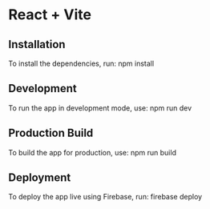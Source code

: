 # React + Vite

## Installation
To install the dependencies, run:
npm install

## Development
To run the app in development mode, use:
npm run dev

## Production Build
To build the app for production, use:
npm run build

## Deployment
To deploy the app live using Firebase, run:
firebase deploy